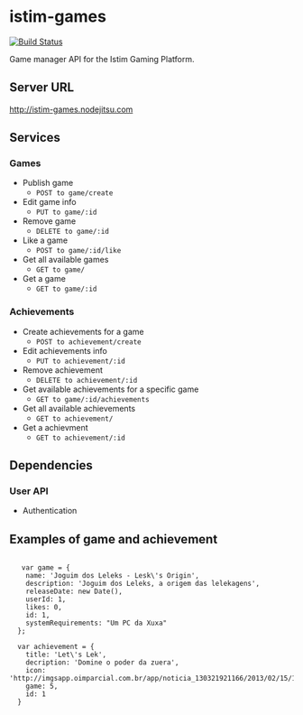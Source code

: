 istim-games
============
[![Build Status](https://travis-ci.org/istim/istim-games.png?branch=master)](https://travis-ci.org/istim/istim-games)

Game manager API for the Istim Gaming Platform.

## Server URL

http://istim-games.nodejitsu.com
 
## Services
### Games
  - Publish game
    - ```POST to game/create```
  - Edit game info
     - ```PUT to game/:id```
  - Remove game
    - ```DELETE to game/:id```
  - Like a game
    - ```POST to game/:id/like```
  - Get all available games
    - ```GET to game/```
  - Get a  game
    - ```GET to game/:id```
 
### Achievements
  - Create achievements for a game
    - ```POST to achievement/create```
  - Edit achievements info
    - ```PUT to achievement/:id```
  - Remove achievement
    - ```DELETE to achievement/:id```
  - Get available achievements for a specific game
    - ```GET to game/:id/achievements```
  - Get all available achievements
    - ```GET to achievement/```
  - Get a  achievment
    - ```GET to achievement/:id```
 
## Dependencies
### User API
  - Authentication
  

## Examples of game and achievement

``` 

   var game = {
    name: 'Joguim dos Leleks - Lesk\'s Origin',
    description: 'Joguim dos Leleks, a origem das lelekagens',
    releaseDate: new Date(),
    userId: 1,
    likes: 0,
    id: 1,
    systemRequirements: "Um PC da Xuxa"
  };
``` 
``` 
  var achievement = {
    title: 'Let\'s Lek',
    decription: 'Domine o poder da zuera',
    icon: 'http://imgsapp.oimparcial.com.br/app/noticia_130321921166/2013/02/15/129893/20130215154254551863i.jpg',
    game: 5,
    id: 1
  }

```
